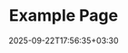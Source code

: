 ---
weight: 999
title: "Example Page"
description: ""
icon: "article"
date: "2025-09-22T17:56:35+03:30"
lastmod: "2025-09-22T17:56:35+03:30"
draft: true
toc: true
---